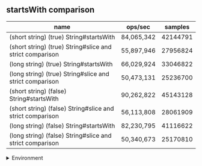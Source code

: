 ## startsWith comparison

|name|ops/sec|samples|
|-|-|-|
|(short string) (true) String#startsWith|84,065,342|42144791|
|(short string) (true) String#slice and strict comparison|55,897,946|27956824|
|(long string) (true) String#startsWith|66,029,924|33046822|
|(long string) (true) String#slice and strict comparison|50,473,131|25236700|
|(short string) (false) String#startsWith|90,262,822|45143128|
|(short string) (false) String#slice and strict comparison|56,113,808|28061909|
|(long string) (false) String#startsWith|82,230,795|41116622|
|(long string) (false) String#slice and strict comparison|50,340,673|25170810|


<details>
<summary>Environment</summary>

* __Machine:__ linux x64 | 4 vCPUs | 7.6GB Mem
* __Run:__ Thu Sep 04 2025 19:45:42 GMT+0000 (Coordinated Universal Time)
* __Node:__ `v23.11.0`
</details>

<!--
{"environment":{"platform":"linux","arch":"x64","cpus":4,"totalMemory":7.597843170166016},"benchmarks":[{"name":"(short string) (true) String#startsWith","samples":42144791,"opsSec":84065342.40678906},{"name":"(short string) (true) String#slice and strict comparison","samples":27956824,"opsSec":55897946.71395163},{"name":"(long string) (true) String#startsWith","samples":33046822,"opsSec":66029924.59452688},{"name":"(long string) (true) String#slice and strict comparison","samples":25236700,"opsSec":50473131.28104906},{"name":"(short string) (false) String#startsWith","samples":45143128,"opsSec":90262822.32711872},{"name":"(short string) (false) String#slice and strict comparison","samples":28061909,"opsSec":56113808.30664664},{"name":"(long string) (false) String#startsWith","samples":41116622,"opsSec":82230795.9892034},{"name":"(long string) (false) String#slice and strict comparison","samples":25170810,"opsSec":50340673.5953364}]}-->
